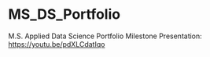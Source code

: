 # MS_DS_Portfolio
M.S. Applied Data Science Portfolio Milestone
Presentation: https://youtu.be/pdXLCdatIqo
